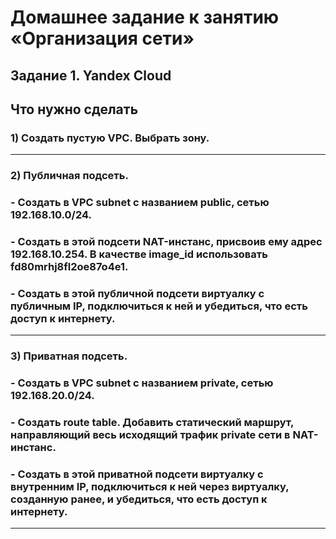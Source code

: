 # Домашнее задание к занятию «Организация сети»


## Задание 1. Yandex Cloud


## Что нужно сделать

### 1) Создать пустую VPC. Выбрать зону.

---
### 2) Публичная подсеть.
### - Создать в VPC subnet с названием public, сетью 192.168.10.0/24.
### - Создать в этой подсети NAT-инстанс, присвоив ему адрес 192.168.10.254. В качестве image_id использовать fd80mrhj8fl2oe87o4e1.
### - Создать в этой публичной подсети виртуалку с публичным IP, подключиться к ней и убедиться, что есть доступ к интернету.

---
### 3) Приватная подсеть.
### - Создать в VPC subnet с названием private, сетью 192.168.20.0/24.
### - Создать route table. Добавить статический маршрут, направляющий весь исходящий трафик private сети в NAT-инстанс.
### - Создать в этой приватной подсети виртуалку с внутренним IP, подключиться к ней через виртуалку, созданную ранее, и убедиться, что есть доступ к интернету.

---

